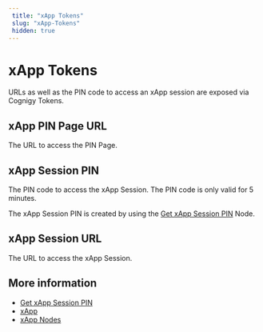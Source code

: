 ```yaml
---
 title: "xApp Tokens" 
 slug: "xApp-Tokens" 
 hidden: true
---
```


# xApp Tokens

URLs as well as the PIN code to access an xApp session are exposed via Cognigy Tokens.

## xApp PIN Page URL	

The URL to access the PIN Page.

## xApp Session PIN	

The PIN code to access the xApp Session. The PIN code is only valid for 5 minutes.

The xApp Session PIN is created by using the [Get xApp Session PIN](../flow-nodes/xApp/get-xApp-session-PIN.md) Node.

## xApp Session URL

The URL to access the xApp Session.


## More information

- [Get xApp Session PIN](../flow-nodes/xApp/get-xApp-session-PIN.md) 
- [xApp](overview.md)
- [xApp Nodes](../flow-nodes/xApp/overview.md)